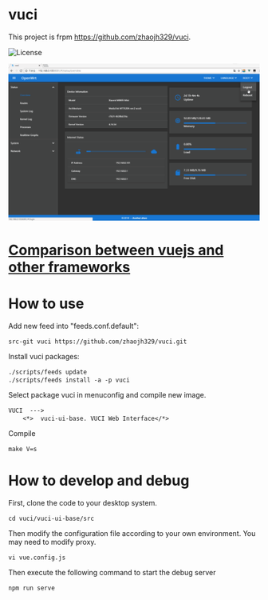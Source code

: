 # vuci

This project is frpm https://github.com/zhaojh329/vuci.

![](https://img.shields.io/badge/license-LGPL2-brightgreen.svg?style=plastic "License")

![](/screen-be6656a.gif)

# [Comparison between vuejs and other frameworks](https://vuejs.org/v2/guide/comparison.html)

# How to use
Add new feed into "feeds.conf.default":
    
    src-git vuci https://github.com/zhaojh329/vuci.git

Install vuci packages:
    
    ./scripts/feeds update
    ./scripts/feeds install -a -p vuci

Select package vuci in menuconfig and compile new image.

    VUCI  --->
        <*>  vuci-ui-base. VUCI Web Interface</*>

Compile

    make V=s

# How to develop and debug
First, clone the code to your desktop system.

	cd vuci/vuci-ui-base/src

Then modify the configuration file according to your own environment.
You may need to modify proxy.

	vi vue.config.js

Then execute the following command to start the debug server

	npm run serve

